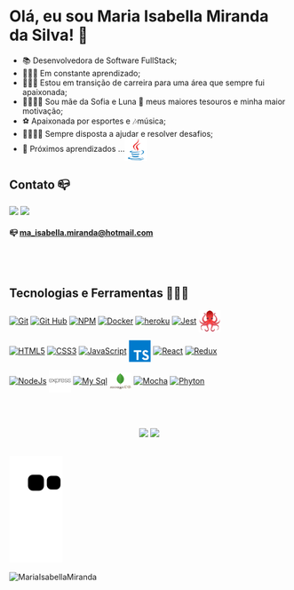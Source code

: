 # Olá, eu sou Maria Isabella Miranda da Silva! 👋

- 📚 Desenvolvedora de Software FullStack;
- 👩🏽‍🎓 Em constante aprendizado;
- 👩🏽‍💼 Estou em transição de carreira para uma área que sempre fui apaixonada;
- 👨‍👩‍👧‍👧 Sou mãe da Sofia e Luna 💞 meus maiores tesouros e minha maior motivação;
- ⚽ Apaixonada por esportes e 🎶música;
- 🤜🏽🤛🏽 Sempre disposta a ajudar e resolver desafios;
- 📕 Próximos aprendizados ...<img src="https://raw.githubusercontent.com/devicons/devicon/master/icons/java/java-original.svg" align="center" alt="Java" height="40" width="40"/>

## Contato 📪

<a rel="noreferrer noopener" target="_blank" href="https://www.linkedin.com/in/maria-isabella-miranda/"><img style="max-width: 100%" src="https://img.shields.io/badge/LinkedIn-0077B5?style=for-the-badge&logo=linkedin&logoColor=white"></a>
<a rel="noreferrer noopener" target="_blank" href="https://api.whatsapp.com/send?phone=5516992822253"><img style="max-width: 100%" src="https://img.shields.io/badge/Whatsapp-25D366?style=for-the-badge&logo=whatsapp&logoColor=white"></a>

#### 📪 ma_isabella.miranda@hotmail.com
<br>
<br>

## Tecnologias e Ferramentas 👩🏽‍💻
<div style="display: inline_block">
 <a href="https://git-scm.com/" target="_blank" rel="noreferrer"><img align="center" alt="Git" height="40" width="40" src="https://cdn.jsdelivr.net/gh/devicons/devicon/icons/git/git-original.svg" /></a>
 <a href="https://github.com/" target="_blank" rel="noreferrer"><img align="center" alt="Git Hub" height="40" width="40" src="https://cdn.jsdelivr.net/gh/devicons/devicon/icons/github/github-original.svg" /></a>
 <a href="https://www.npmjs.com/" target="_blank" rel="noreferrer"><img align="center" alt="NPM" height="40" width="40" src="https://cdn.jsdelivr.net/gh/devicons/devicon/icons/npm/npm-original-wordmark.svg" /><a/>
  <a href="https://www.docker.com/" target="_blank" rel="noreferrer"><img align="center" alt="Docker" height="40" width="40" src="https://cdn.jsdelivr.net/gh/devicons/devicon/icons/docker/docker-original.svg" /></a>
  <a href="https://www.heroku.com/" target="_blank" rel="noreferrer"><img align="center" alt="heroku" height="30" width="40" src="https://www.vectorlogo.zone/logos/heroku/heroku-icon.svg"></a>
  <a href="https://jestjs.io/pt-BR/" target="_blank" rel="noreferrer"><img align="center" alt="Jest" height="40" width="40" src="https://cdn.jsdelivr.net/gh/devicons/devicon/icons/jest/jest-plain.svg"></a>
 <a href="https://testing-library.com/docs/react-testing-library/intro/" target="_blank" rel="noreferrer"><img align="center" alt="Testing Library" height="40" width="40" src="https://raw.githubusercontent.com/testing-library/dom-testing-library/main/other/octopus.png"></a>
  
 <a href="https://www.w3schools.com/html/default.asp" target="_blank" rel="noreferrer"><img align="center" alt="HTML5" height="40" width="40" src="https://cdn.jsdelivr.net/gh/devicons/devicon/icons/html5/html5-original.svg"></a>
 <a href="https://www.w3schools.com/css/" target="_blank" rel="noreferrer"><img align="center" alt="CSS3" height="40" width="40" src="https://cdn.jsdelivr.net/gh/devicons/devicon/icons/css3/css3-original.svg"></a>
 <a href="https://www.w3schools.com/js/default.asp" target="_blank" rel="noreferrer"><img align="center" alt="JavaScript" height="40" width="40" src="https://cdn.jsdelivr.net/gh/devicons/devicon/icons/javascript/javascript-original.svg"/></a>
  <a href="https://www.typescriptlang.org/" target="_blank" rel="noreferrer"><img align="center" alt="Ts" height="40" width="40" src="https://raw.githubusercontent.com/devicons/devicon/master/icons/typescript/typescript-original.svg" alt=" texto datilografado"/></a>
 <a href="https://pt-br.reactjs.org/" target="_blank" rel="noreferrer"><img align="center" alt="React" height="40" width="40" src="https://cdn.jsdelivr.net/gh/devicons/devicon/icons/react/react-original.svg"></a>
 <a href="https://redux.js.org/" target="_blank" rel="noreferrer"><img align="center" alt="Redux" height="40" width="40" src="https://cdn.jsdelivr.net/gh/devicons/devicon/icons/redux/redux-original.svg"></a>
 
 <a href="https://nodejs.org/en/" target="_blank" rel="noreferrer"><img align="center" alt="NodeJs" height="40" width="40" src="https://cdn.jsdelivr.net/gh/devicons/devicon/icons/nodejs/nodejs-original.svg" /></a>
  <a href="https://expressjs.com/pt-br/" target="_blank" rel="noreferrer"><img align="center" alt="Express" height="40" width="40" src="https://raw.githubusercontent.com/devicons/devicon/master/icons/express/express-original-wordmark.svg" alt="express" width="32" height="32"/></a>
 <a href="https://www.mysql.com/" target="_blank" rel="noreferrer"><img align="center" alt="My Sql" height="40" width="40" src="https://cdn.jsdelivr.net/gh/devicons/devicon/icons/mysql/mysql-original.svg" /></a>
  <a href="https://www.mongodb.com/" target="_blank" rel="noreferrer"><img align="center" alt="MongoDb" height="30" width="40" src="https://raw.githubusercontent.com/devicons/devicon/master/icons/mongodb/mongodb-original-wordmark.svg"></a>
 <a href="https://mochajs.org/" target="_blank" rel="noreferrer"><img align="center" alt="Mocha" height="40" width="40" src="https://www.vectorlogo.zone/logos/mochajs/mochajs-icon.svg" alt="mocha" width="32" height="32"/></a>
  <a href="https://www.python.org/" target="_blank" rel="noreferrer"><img align="center" alt="Phyton" height="40" width="40" src="https://cdn.jsdelivr.net/gh/devicons/devicon/icons/python/python-original.svg"></a>
</div>

<br>
<br>
<br>

<div align="center">
  <img height="180em" src="https://github-readme-stats.vercel.app/api?username=MariaIsabellaMiranda&show_icons=true&theme=dracula&include_all_commits=true&count_private=true"/>
  <img height="180em" src="https://github-readme-stats.vercel.app/api/top-langs/?username=MariaIsabellaMiranda&layout=compact&langs_count=10&theme=dracula"/>

  <!-- TEMAS: dark, radical, merko, gruvbox, tokyonight, onedark, cobalt, synthwave, highcontrast, dracula -->
</div>
<br>

![Snake animation](https://github.com/MariaIsabellaMiranda/MariaIsabellaMiranda/blob/output/github-contribution-grid-snake.svg)

<p align="left"> <img src="https://komarev.com/ghpvc/?username=MariaIsabellaMiranda&label=Profile%20views&color=0e75b6&style=flat" alt="MariaIsabellaMiranda" /> </p>
